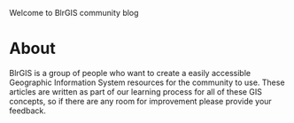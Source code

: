 Welcome to BlrGIS community blog

# About

BlrGIS is a group of people who want to create a easily accessible Geographic Information System resources for the community to use.
These articles are written as part of our learning process for all of these GIS concepts, so if there are any room for improvement please provide your feedback.

